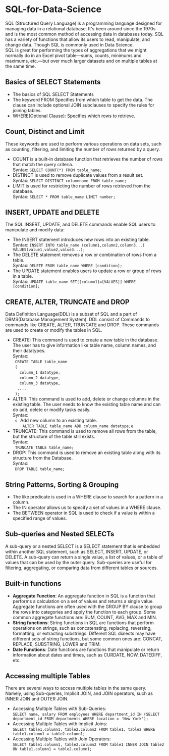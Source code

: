 # SQL-for-Data-Science
SQL (Structured Query Language) is a programming language designed for managing data in a relational database. It's been around since the 1970s and is the most common method of accessing data in databases today. SQL has a variety of functions that allow its users to read, manipulate, and change data. Though SQL is commonly used in Data Science.<br>
SQL is great for performing the types of aggregations that we might normally do in an Excel pivot table—sums, counts, minimums and maximums, etc.—but over much larger datasets and on multiple tables at the same time.
## Basics of SELECT Statements
* The basics of SQL SELECT Statements<br>
* The keyword FROM Specifies from which table to get the data. The clause can include optional JOIN subclauses to specify the rules for 
  joining tables.<br>
* WHERE(Optional Clause): Specifies which rows to retrieve.<br>
## Count, Distinct and Limit
These keywords are used to perform various operations on data sets, such as counting, filtering, and limiting the number of rows returned by a query. 
* COUNT is a built-in database function that
retrieves the number of rows that match the query criteria.<br>
    Syntax:
      ``` SELECT COUNT(*) FROM table_name; ```
* DISTINCT is used to remove duplicate values from a result set.<br>
    Syntax:
      ``` SELECT DISTINCT columnname FROM table_name; ```
* LIMIT is used for restricting the number of rows retrieved from the database.<br>
    Syntax:
      ``` SELECT * FROM table_name LIMIT number; ```
## INSERT, UPDATE and DELETE  
The SQL INSERT, UPDATE, and DELETE commands enable SQL users to manipulate and modify data:<br>
* The INSERT statement introduces new rows into an existing table.<br>
    Syntax:
      ```
         INSERT INTO table_name
         (column1,column2,column3...)
         VALUES(value1,value2,value3...);
      ```
* The DELETE statement removes a row or combination of rows from a table.<br>
    Syntax:
      ``` DELETE FROM table_name
          WHERE [condition];
      ```
* The UPDATE statement enables users to update a row or group of rows in a table.<br>
    Syntax:
      ``` UPDATE table_name
          SET[[column1]=[VALUES]]
          WHERE [condition];
      ```
## CREATE, ALTER, TRUNCATE and DROP
Data Definition Language(DDL) is a subset of SQL and a part of DBMS(Database Management System). DDL consist of Commands to commands like CREATE, ALTER, TRUNCATE and DROP. These commands are used to create or modify the tables in SQL.<br>
* CREATE: This command is used to create a new table in the database. The user has to give information like table name, column names, and their datatypes.<br>
   Syntax:<br>
     ``` CREATE TABLE table_name```<br>
     ``` (```<br>
     ```   column_1 datatype,```<br>
     ```   column_2 datatype,```<br>
     ```   column_3 datatype,```<br>
     ```   .... ```<br>
     ``` );```<br>
* ALTER: This command is used to add, delete or change columns in the existing table. The user needs to know the existing table name and can do add, delete or modify tasks easily.<br>
   Syntax:<br>
     - Add new column to an existing table.<br>
     ``` ALTER TABLE table_name ADD column_name datatype;e```<br>
* TRUNCATE: This command is used to remove all rows from the table, but the structure of the table still exists.<br>
     Syntax: <br>
     ``` TRUNCATE TABLE table_name;```<br>
* DROP: This command is used to remove an existing table along with its structure from the Database.<br>
     Syntax: <br>
     ``` DROP TABLE table_name;```<br>
## String Patterns, Sorting & Grouping 
* The like predicate is used in a WHERE clause to search for a pattern in a column.<br>
* The IN operator allows us to specify a set of values in a WHERE clause.<br>
* The BETWEEN operator in SQL is used to check if a value is within a specified range of values. <br>
## Sub-queries and Nested SELECTs
A sub-query or a nested SELECT is a SELECT statement that is embedded within another SQL statement, such as SELECT, INSERT, UPDATE, or DELETE. A sub-query can return a single value, a list of values, or a table of values that can be used by the outer query. Sub-queries are useful for filtering, aggregating, or comparing data from different tables or sources.
## Built-in functions
* __Aggregate Function__: An aggregate function in SQL is a function that performs a calculation on a set of values and returns a single value. Aggregate functions are often used with the GROUP BY clause to group the rows into categories and apply the function to each group. Some common aggregate functions are: SUM, COUNT, AVG, MAX and MIN.<br>
* __String functions__: String functions in SQL are functions that perform operations on strings, such as concatenating, replacing, reversing, formatting, or extracting substrings. Different SQL dialects may have different sets of string functions, but some common ones are: CONCAT, REPLACE, SUBSTRING, LOWER and TRIM.<br>
* __Date Functions__: Date functions are functions that manipulate or return information about dates and times, such as CURDATE, NOW, DATEDIFF, etc.<br>
## Accessing multiple Tables
There are several ways to access multiple tables in the same query. Namely, using Sub-queries, Implicit JOIN, and JOIN operators, such as INNER JOIN and OUTER JOIN.<br>
* Accessing Multiple Tables with Sub-Queries:<br>
  ```SELECT name, salary FROM employees WHERE department_id IN (SELECT department_id FROM departments WHERE location = 'New York');```<br>
* Accessing Multiple Tables with Implicit Joins:<br>
  ```SELECT table1.column1, table2.column2 FROM table1, table2 WHERE table1.column1 = table2.column1;```<br>
* Accessing Multiple Tables with Join Operators:<br>
  ```SELECT table1.column1, table2.column2 FROM table1 INNER JOIN table2 ON table1.column1 = table2.column1;```<br>
